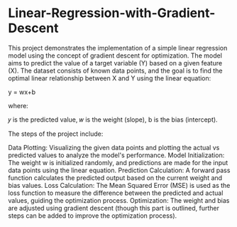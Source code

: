 # Linear-Regression-with-Gradient-Descent

This project demonstrates the implementation of a simple linear regression model using the concept of gradient descent for optimization. The model aims to predict the value of a target variable (Y) based on a given feature (X). The dataset consists of known data points, and the goal is to find the optimal linear relationship between X and Y using the linear equation:

y = wx+b

where:

𝑦 is the predicted value,
𝑤 is the weight (slope),
b is the bias (intercept).
 
The steps of the project include:

Data Plotting: Visualizing the given data points and plotting the actual vs predicted values to analyze the model's performance.
Model Initialization: The weight w is initialized randomly, and predictions are made for the input data points using the linear equation.
Prediction Calculation: A forward pass function calculates the predicted output based on the current weight and bias values.
Loss Calculation: The Mean Squared Error (MSE) is used as the loss function to measure the difference between the predicted and actual values, guiding the optimization process.
Optimization: The weight and bias are adjusted using gradient descent (though this part is outlined, further steps can be added to improve the optimization process).
